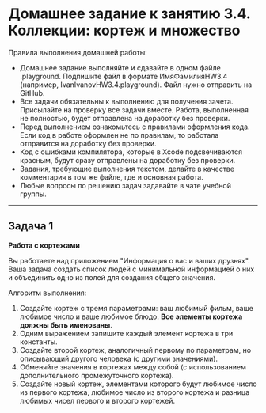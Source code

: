 # Домашнее задание к занятию 3.4. Коллекции: кортеж и множество

Правила выполнения домашней работы:

*	Домашнее задание выполняйте и сдавайте в одном файле .playground. Подпишите файл в формате ИмяФамилияHW3.4 (например, IvanIvanovHW3.4.playground). Файл нужно отправить на GitHub.
*	Все задачи обязательны к выполнению для получения зачета. Присылайте на проверку все задачи вместе. Работа, выполненная не полностью, будет отправлена на доработку без проверки.
*	Перед выполнением ознакомьтесь с правилами оформления кода. Если код в работе оформлен не по правилам, то работала отправится на доработку без проверки.
*	Код с ошибками компилятора, которые в Xcode подсвечиваются красным, будут сразу отправлены на доработку без проверки.
*	Задания, требующие выполнения текстом, делайте в качестве комментария в том же файле, где и основная работа.
*	Любые вопросы по решению задач задавайте в чате учебной группы.
________________________________________
## Задача 1

**Работа с кортежами**

Вы работаете над приложением "Информация о вас и ваших друзьях". Ваша задача создать список людей с минимальной информацией о них и объединить одно из полей для создания общего значения.

Алгоритм выполнения:

1.	Создайте кортеж с тремя параметрами: ваш любимый фильм, ваше любимое число и ваше любимое блюдо. **Все элементы кортежа должны быть именованы**.
2.	Одним выражением запишите каждый элемент кортежа в три константы.
3.	Создайте второй кортеж, аналогичный первому по параметрам, но описывающий другого человека (с другими значениями).
4.	Обменяйте значения в кортежах между собой (с использованием дополнительного промежуточного кортежа).
5.	Создайте новый кортеж, элементами которого будут любимое число из первого кортежа, любимое число из второго кортежа и разница любимых чисел первого и второго кортежей.
